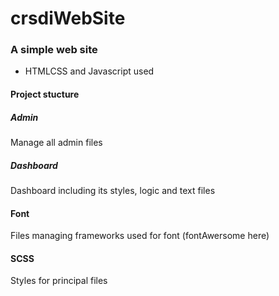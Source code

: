 # crsdiWebSite

### A simple web site

* HTMLCSS and Javascript used

#### Project stucture 

##### Admin 
Manage all admin files

##### Dashboard 
Dashboard including its styles, logic and text files

#### Font
Files managing frameworks used for font (fontAwersome here)

#### SCSS 
Styles for principal files
